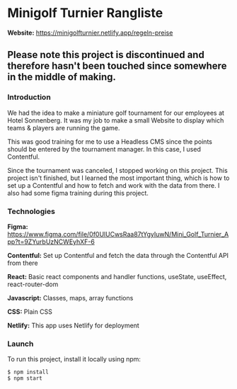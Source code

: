# Minigolf Turnier Rangliste
**Website:** https://minigolfturnier.netlify.app/regeln-preise
## Please note this project is discontinued and therefore hasn't been touched since somewhere in the middle of making.

### Introduction

We had the idea to make a miniature golf tournament for our employees at Hotel Sonnenberg. 
It was my job to make a small Website to display which teams & players are running the game.

This was good training for me to use a Headless CMS since the points should be entered by the tournament manager.
In this case, I used Contentful.

Since the tournament was canceled, I stopped working on this project. This project isn't finished,
but I learned the most important thing, which is how to set up a Contentful and how to fetch and work with the data from there.
I also had some figma training during this project.

### Technologies

**Figma:** https://www.figma.com/file/0f0UlUCwsRaa87tYgyIuwN/Mini_Golf_Turnier_App?t=9ZYurbUzNCWEyhXF-6

**Contentful:** Set up Contentful and fetch the data through the Contentful API from there

**React:** Basic react components and handler functions, useState, useEffect, react-router-dom

**Javascript:** Classes, maps, array functions

**CSS:** Plain CSS

**Netlify:** This app uses Netlify for deployment

### Launch

To run this project, install it locally using npm:

```
$ npm install
$ npm start
```


